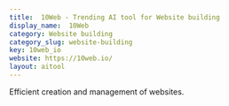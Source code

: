 ```yaml
---
title:  10Web - Trending AI tool for Website building
display_name:  10Web
category: Website building
category_slug: website-building
key: 10web_io
website: https://10web.io/
layout: aitool
---
```


Efficient creation and management of websites.
